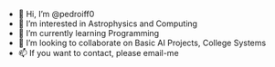 - 👋 Hi, I’m @pedroiff0
- 👀 I’m interested in Astrophysics and Computing
- 🌱 I’m currently learning Programming
- 💞️ I’m looking to collaborate on Basic AI Projects, College Systems
- 📫 If you want to contact, please email-me

<!---
pedroiff0/pedroiff0 is a ✨ special ✨ repository because its `README.md` (this file) appears on your GitHub profile.
You can click the Preview link to take a look at your changes.
--->
